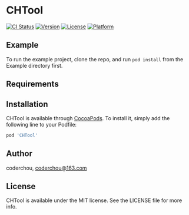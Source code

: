 # CHTool

[![CI Status](https://img.shields.io/travis/coderchou/CHTool.svg?style=flat)](https://travis-ci.org/coderchou/CHTool)
[![Version](https://img.shields.io/cocoapods/v/CHTool.svg?style=flat)](https://cocoapods.org/pods/CHTool)
[![License](https://img.shields.io/cocoapods/l/CHTool.svg?style=flat)](https://cocoapods.org/pods/CHTool)
[![Platform](https://img.shields.io/cocoapods/p/CHTool.svg?style=flat)](https://cocoapods.org/pods/CHTool)

## Example

To run the example project, clone the repo, and run `pod install` from the Example directory first.

## Requirements

## Installation

CHTool is available through [CocoaPods](https://cocoapods.org). To install
it, simply add the following line to your Podfile:

```ruby
pod 'CHTool'
```

## Author

coderchou, coderchou@163.com

## License

CHTool is available under the MIT license. See the LICENSE file for more info.
